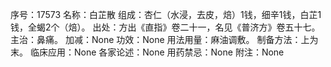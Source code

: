 序号：17573
名称：白芷散
组成：杏仁（水浸，去皮，焙）1钱，细辛1钱，白芷1钱，全蝎2个（焙）。
出处：方出《直指》卷二十一，名见《普济方》卷五十七。
主治：鼻痛。
加减：None
功效：None
用法用量：麻油调敷。
制备方法：上为末。
临床应用：None
各家论述：None
用药禁忌：None
附注：None
